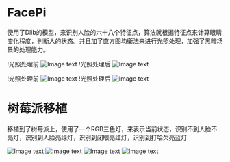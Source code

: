 # FacePi

使用了Dlib的模型，来识别人脸的六十八个特征点，算法就根据特征点来计算眼睛变化程度，判断人的状态。并且加了直方图均衡法来进行光照处理，加强了黑暗场景的处理能力。

!光照处理前
![Image text](https://raw.githubusercontent.com/Zsy3312/resource/master/before.jpg)
!光照处理后
![Image text](https://raw.githubusercontent.com/Zsy3312/resource/master/after.jpg)

!光照处理前
![Image text](https://raw.githubusercontent.com/Zsy3312/resource/master/before2.jpg)
!光照处理后
![Image text](https://raw.githubusercontent.com/Zsy3312/resource/master/after2.jpg)

# 树莓派移植
移植到了树莓派上，使用了一个RGB三色灯，来表示当前状态，识别不到人脸不亮灯，识别到人脸亮绿灯，识别到闭眼亮红灯，识别到打哈欠亮蓝灯

![Image text](https://raw.githubusercontent.com/Zsy3312/resource/master/notfound.png)
![Image text](https://raw.githubusercontent.com/Zsy3312/resource/master/normal.png)
![Image text](https://raw.githubusercontent.com/Zsy3312/resource/master/close.png)
![Image text](https://raw.githubusercontent.com/Zsy3312/resource/master/mouth.png)

